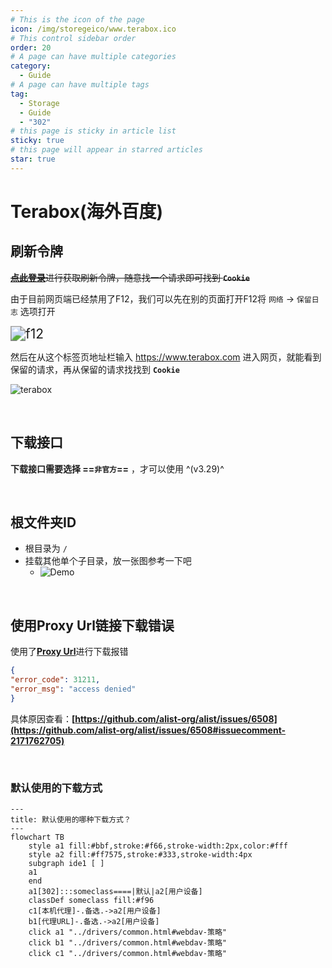 ```yaml
---
# This is the icon of the page
icon: /img/storegeico/www.terabox.ico
# This control sidebar order
order: 20
# A page can have multiple categories
category:
  - Guide
# A page can have multiple tags
tag:
  - Storage
  - Guide
  - "302"
# this page is sticky in article list
sticky: true
# this page will appear in starred articles
star: true
---
```


# Terabox(海外百度)


## **刷新令牌**

~~[**点此登录**](https://www.terabox.com/)进行获取刷新令牌，随意找一个请求即可找到 **`Cookie`**~~

由于目前网页端已经禁用了F12，我们可以先在别的页面打开F12将 `网络` → `保留日志` 选项打开

<img src="/img/drivers/terabox/terabox_f12.png" alt="f12" style="zoom:150%;" /><br/>

然后在从这个标签页地址栏输入 https://www.terabox.com 进入网页，就能看到保留的请求，再从保留的请求找找到 **`Cookie`**

![terabox](/img/drivers/terabox/terabox_cookie.png)

<br/>



## **下载接口**

**下载接口需要选择 ==`非官方`==** ，才可以使用 ^(v3.29)^

<br/>



## **根文件夹ID**

- 根目录为 `/` 
- 挂载其他单个子目录，放一张图参考一下吧
  - <img src="/img/drivers/terabox/terabox3.png" alt="Demo"/>

<br/>



## **使用Proxy Url链接下载错误**

使用了[**Proxy Url**](common.md#下载代理-url)进行下载报错

```json
{
"error_code": 31211,
"error_msg": "access denied"
}
```

具体原因查看：**[https://github.com/alist-org/alist/issues/6508](https://github.com/alist-org/alist/issues/6508#issuecomment-2171762705)**

<br/>



### **默认使用的下载方式**

```mermaid
---
title: 默认使用的哪种下载方式？
---
flowchart TB
    style a1 fill:#bbf,stroke:#f66,stroke-width:2px,color:#fff
    style a2 fill:#ff7575,stroke:#333,stroke-width:4px
    subgraph ide1 [ ]
    a1
    end
    a1[302]:::someclass====|默认|a2[用户设备]
    classDef someclass fill:#f96
    c1[本机代理]-.备选.->a2[用户设备]
    b1[代理URL]-.备选.->a2[用户设备]
    click a1 "../drivers/common.html#webdav-策略"
    click b1 "../drivers/common.html#webdav-策略"
    click c1 "../drivers/common.html#webdav-策略"
```
